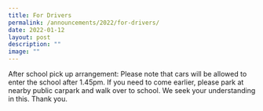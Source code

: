 ```yaml
---
title: For Drivers
permalink: /announcements/2022/for-drivers/
date: 2022-01-12
layout: post
description: ""
image: ""
---
```

After school pick up arrangement: Please note that cars will be allowed to enter the school after 1.45pm. If you need to come earlier, please park at nearby public carpark and walk over to school. We seek your understanding in this. Thank you.